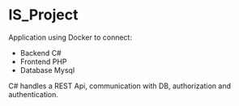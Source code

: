 # IS_Project

Application using Docker to connect:
  - Backend C#
  - Frontend PHP
  - Database Mysql

C# handles a REST Api, communication with DB, authorization and authentication.
